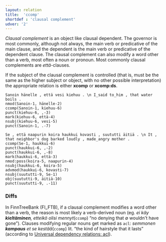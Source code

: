 ```yaml
---
layout: relation
title:  'ccomp'
shortdef : 'clausal complement'
udver: '2'
---
```


*Clausal complement* is an object like clausal dependent. The governor is most
commonly, although not always, the main verb or predicative of the
main clause, and the dependent is the main verb or predicative of the
dependent clause. The clausal complement can also modify a word other
than a verb, most often a noun or pronoun. Most commonly clausal
complements are _että_-clauses.

If the subject of the clausal complement is controlled (that is, must be the same as the higher subject or object, with no other possible interpretation) the appropriate relation is either **xcomp** or **xcomp:ds**.


<!--Distinguishing different verbal dependents, including different
clausal complements, is discussed more closely in Section
[verbal](#sec-verbal).-->

<!-- fname:ccomp1.pdf -->
~~~ sdparse
Sanoin hänelle , että vesi kiehuu . \n I_said to_him , that water boils .
nmod(Sanoin-1, hänelle-2)
ccomp(Sanoin-1, kiehuu-6)
punct(kiehuu-6, ,-3)
mark(kiehuu-6, että-4)
nsubj(kiehuu-6, vesi-5)
punct(Sanoin-1, .-7)
~~~

<!-- fname:ccomp2.pdf -->
~~~ sdparse
Se , että naapurin koira haukkui kovasti , suututti äitiä . \n It , that neighbor's dog barked loudly , made_angry mother .
ccomp(Se-1, haukkui-6)
punct(haukkui-6, ,-2)
punct(haukkui-6, ,-8)
mark(haukkui-6, että-3)
nmod:poss(koira-5, naapurin-4)
nsubj(haukkui-6, koira-5)
advmod(haukkui-6, kovasti-7)
nsubj(suututti-9, Se-1)
obj(suututti-9, äitiä-10)
punct(suututti-9, .-11)
~~~

### Diffs

In FinnTreeBank (FI_FTB), if a clausal complement modifies
a word other than a verb, the reason is most likely
a verb-derived noun
(eg. *ei käy __kieltäminen__, etteikö olisi mennyt*(`ccomp`)
“no denying that ∅ wouldn't have gone”).
Clauses modifying regular nouns get marked as `acl`:
*semmonen __kampaus__ et se kestää*(`ccomp`)
lit. “the kind of hairstyle that it lasts”
(according to [Universal dependency relations: acl](http://universaldependencies.org/u/dep/all.html#al-u-dep/acl)).
<!-- Interlanguage links updated So kvě 14 19:03:12 CEST 2022 -->

